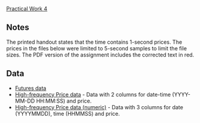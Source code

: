 <!--
.. title: MFE Practical Work 4
.. slug: practical_work_4
.. date: 2020-02-24 13:19:32 UTC
.. tags: 
.. category: 
.. link: 
.. description: 
.. type: text
.. jumbotron_color: #ffcc00
.. jumbotron: MFE FE Practical Work 4
-->

[Practical Work 4](/files/teaching/mfe/assignments/computational-exercise-3-2019-2020.pdf)

## Notes
The printed handout states that the time contains 1-second prices. The prices in the files
below were limited to 5-second samples to limit the file sizes. The PDF version of the
assignment includes the corrected text in red.


## Data
* [Futures data](/files/teaching/mfe/assignments/computational-exercise-3-2018-2019.zip)
* [High-frequency Price data](/files/teaching/mfe/assignments/computational-exercise-3.csv.gz) - Data with 2 columns for date-time (YYYY-MM-DD HH:MM:SS) and price.
* [High-frequency Price data (numeric)](/files/teaching/mfe/assignments/computational-exercise-3-numeric.csv.gz) - Data with 3 columns for date (YYYYMMDD), time (HHMMSS) and price.
